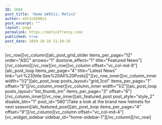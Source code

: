 ```yaml
---
ID: 1684
post_title: 'Home &#8211; Metin2'
author: m3tin2b00s2
post_excerpt: ""
layout: page
permalink: https://metin2frenzy.com/
published: true
post_date: 2019-10-16 21:28:16
---
```

[vc_row][vc_column][alc_post_grid_slider items_per_page="12" order="ASC" arrows="1" duotone_effect="1" title="Featured News"][/vc_column][/vc_row][vc_row][vc_column offset="vc_col-md-8"][alc_post_loop items_per_page="4" title="Latest News" link="url:%23|title:See%20All%20Posts||"][vc_row_inner][vc_column_inner width="1/2"][alc_post_loop posts_layout="grid_1col" items_per_page="1" offset="5"][/vc_column_inner][vc_column_inner width="1/2"][alc_post_loop posts_layout="list_thumb_sm" items_per_page="3" offset="6"][/vc_column_inner][/vc_row_inner][alc_featured_post post_style="style_2" disable_btn="1" post_id="560"]Take a look at the <span class="text-success">brand new helmets</span> for next season[/alc_featured_post][alc_post_loop items_per_page="4" offset="9"][/vc_column][vc_column offset="vc_col-md-4"][vc_widget_sidebar sidebar_id="home-sidebar-1"][/vc_column][/vc_row]